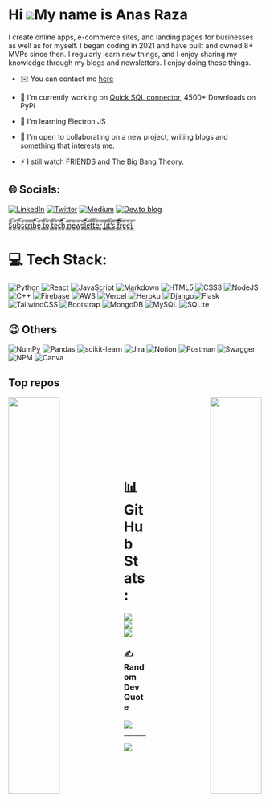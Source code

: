 # Hi ![](https://user-images.githubusercontent.com/18350557/176309783-0785949b-9127-417c-8b55-ab5a4333674e.gif)My name is Anas Raza


I create online apps, e-commerce sites, and landing pages for businesses as well as for myself. I began coding in 2021 and have built and owned 8+ MVPs since then. I regularly learn new things, and I enjoy sharing my knowledge through my blogs and newsletters. I enjoy doing these things.



* ✉️  You can contact me [here](https://anasdew.tech/)

* 🚀  I'm currently working on [Quick SQL connector](http://quicksqlconnector.web.app/), 4500+ Downloads on PyPi

* 🧠  I'm learning Electron JS

* 🤝  I'm open to collaborating on a new project, writing blogs and something that interests me.

* ⚡  I still watch FRIENDS and The Big Bang Theory.

## 🌐 Socials:
[![LinkedIn](https://img.shields.io/badge/linkedin-%230077B5.svg?style=for-the-badge&logo=linkedin&logoColor=white)](https://linkedin.com/in/anasraza) [![Twitter](https://img.shields.io/badge/Twitter-%231DA1F2.svg?style=for-the-badge&logo=Twitter&logoColor=white)](https://twitter.com/AnAnasRaza) [![Medium](https://img.shields.io/badge/Medium-12100E?style=for-the-badge&logo=medium&logoColor=white)](https://medium.com/@anasdew) [![Dev.to blog](https://img.shields.io/badge/dev.to-0A0A0A?style=for-the-badge&logo=dev.to&logoColor=white)](https://dev.to/anasdew)

[S̳̿͟͞u̳̿͟͞b̳̿͟͞s̳̿͟͞c̳̿͟͞r̳̿͟͞i̳̿͟͞b̳̿͟͞e̳̿͟͞ ̳̿͟͞t̳̿͟͞o̳̿͟͞ ̳̿͟͞t̳̿͟͞e̳̿͟͞c̳̿͟͞h̳̿͟͞ ̳̿͟͞n̳̿͟͞e̳̿͟͞w̳̿͟͞s̳̿͟͞l̳̿͟͞e̳̿͟͞t̳̿͟͞t̳̿͟͞e̳̿͟͞r̳̿͟͞ ̳̿͟͞(̳̿͟͞i̳̿͟͞t̳̿͟͞'̳̿͟͞s̳̿͟͞ ̳̿͟͞f̳̿͟͞r̳̿͟͞e̳̿͟͞e̳̿͟͞)̳̿͟͞](https://www.getrevue.co/profile/ananasraza)

# 💻 Tech Stack:
![Python](https://img.shields.io/badge/python-3670A0?style=for-the-badge&logo=python&logoColor=ffdd54) ![React](https://img.shields.io/badge/react-%2320232a.svg?style=for-the-badge&logo=react&logoColor=%2361DAFB) ![JavaScript](https://img.shields.io/badge/javascript-%23323330.svg?style=for-the-badge&logo=javascript&logoColor=%23F7DF1E) ![Markdown](https://img.shields.io/badge/markdown-%23000000.svg?style=for-the-badge&logo=markdown&logoColor=white) ![HTML5](https://img.shields.io/badge/html5-%23E34F26.svg?style=for-the-badge&logo=html5&logoColor=white) ![CSS3](https://img.shields.io/badge/css3-%231572B6.svg?style=for-the-badge&logo=css3&logoColor=white) ![NodeJS](https://img.shields.io/badge/node.js-6DA55F?style=for-the-badge&logo=node.js&logoColor=white) ![C++](https://img.shields.io/badge/c++-%2300599C.svg?style=for-the-badge&logo=c%2B%2B&logoColor=white) ![Firebase](https://img.shields.io/badge/firebase-%23039BE5.svg?style=for-the-badge&logo=firebase) ![AWS](https://img.shields.io/badge/AWS-%23FF9900.svg?style=for-the-badge&logo=amazon-aws&logoColor=white) ![Vercel](https://img.shields.io/badge/vercel-%23000000.svg?style=for-the-badge&logo=vercel&logoColor=white) ![Heroku](https://img.shields.io/badge/heroku-%23430098.svg?style=for-the-badge&logo=heroku&logoColor=white) ![Django](https://img.shields.io/badge/django-%23092E20.svg?style=for-the-badge&logo=django&logoColor=white)![Flask](https://img.shields.io/badge/flask-%23000.svg?style=for-the-badge&logo=flask&logoColor=white) ![TailwindCSS](https://img.shields.io/badge/tailwindcss-%2338B2AC.svg?style=for-the-badge&logo=tailwind-css&logoColor=white) ![Bootstrap](https://img.shields.io/badge/bootstrap-%23563D7C.svg?style=for-the-badge&logo=bootstrap&logoColor=white) ![MongoDB](https://img.shields.io/badge/MongoDB-%234ea94b.svg?style=for-the-badge&logo=mongodb&logoColor=white) ![MySQL](https://img.shields.io/badge/mysql-%2300f.svg?style=for-the-badge&logo=mysql&logoColor=white) ![SQLite](https://img.shields.io/badge/sqlite-%2307405e.svg?style=for-the-badge&logo=sqlite&logoColor=white)

## 😉 Others
![NumPy](https://img.shields.io/badge/numpy-%23013243.svg?style=for-the-badge&logo=numpy&logoColor=white) ![Pandas](https://img.shields.io/badge/pandas-%23150458.svg?style=for-the-badge&logo=pandas&logoColor=white) ![scikit-learn](https://img.shields.io/badge/scikit--learn-%23F7931E.svg?style=for-the-badge&logo=scikit-learn&logoColor=white) ![Jira](https://img.shields.io/badge/jira-%230A0FFF.svg?style=for-the-badge&logo=jira&logoColor=white) ![Notion](https://img.shields.io/badge/Notion-%23000000.svg?style=for-the-badge&logo=notion&logoColor=white) ![Postman](https://img.shields.io/badge/Postman-FF6C37?style=for-the-badge&logo=postman&logoColor=white) ![Swagger](https://img.shields.io/badge/-Swagger-%23Clojure?style=for-the-badge&logo=swagger&logoColor=white) ![NPM](https://img.shields.io/badge/NPM-%23000000.svg?style=for-the-badge&logo=npm&logoColor=white) ![Canva](https://img.shields.io/badge/Canva-%2300C4CC.svg?style=for-the-badge&logo=Canva&logoColor=white)

## Top repos

<div width="100%" align="center"><a href="https://github.com/Anas-Dew/QuickSQLConnector" align="left"><img align="left" width="45%" src="https://github-readme-stats.vercel.app/api/pin/?username=Anas-Dew&repo=QuickSQLConnector&title_color=0891b2&text_color=ffffff&icon_color=0891b2&bg_color=1c1917&hide_border=true&locale=en" /></a><a href="https://github.com/Anas-Dew/super-url" align="right"><img align="right" width="45%" src="https://github-readme-stats.vercel.app/api/pin/?username=Anas-Dew&repo=super-url&title_color=0891b2&text_color=ffffff&icon_color=0891b2&bg_color=1c1917&hide_border=true&locale=en" /></a></div><br /><br /><br /><br /><br /><br /><br />

# 📊 GitHub Stats:
![](https://github-readme-stats.vercel.app/api?username=Anas-Dew&theme=tokyonight&hide_border=true&include_all_commits=true&count_private=true)<br/>
![](https://github-readme-streak-stats.herokuapp.com/?user=Anas-Dew&theme=tokyonight&hide_border=true)<br/>
![](https://github-readme-stats.vercel.app/api/top-langs/?username=Anas-Dew&theme=tokyonight&hide_border=true&include_all_commits=true&count_private=true&layout=compact)

### ✍️ Random Dev Quote
![](https://quotes-github-readme.vercel.app/api?type=horizontal&theme=gruvbox)

---
![](https://komarev.com/ghpvc/?username=Anas-Dew)
